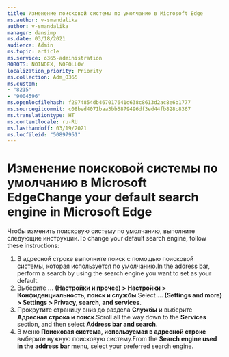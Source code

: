 ```yaml
---
title: Изменение поисковой системы по умолчанию в Microsoft Edge
ms.author: v-smandalika
author: v-smandalika
manager: dansimp
ms.date: 03/18/2021
audience: Admin
ms.topic: article
ms.service: o365-administration
ROBOTS: NOINDEX, NOFOLLOW
localization_priority: Priority
ms.collection: Adm_O365
ms.custom:
- "8215"
- "9004596"
ms.openlocfilehash: f2974854db467017641d638c8613d2ac8e6b1777
ms.sourcegitcommit: c08bed4071baa3bb5879496df3ed44fb828c8367
ms.translationtype: HT
ms.contentlocale: ru-RU
ms.lasthandoff: 03/19/2021
ms.locfileid: "50897951"
---
```

# <a name="change-your-default-search-engine-in-microsoft-edge"></a><span data-ttu-id="46a26-102">Изменение поисковой системы по умолчанию в Microsoft Edge</span><span class="sxs-lookup"><span data-stu-id="46a26-102">Change your default search engine in Microsoft Edge</span></span>

<span data-ttu-id="46a26-103">Чтобы изменить поисковую систему по умолчанию, выполните следующие инструкции.</span><span class="sxs-lookup"><span data-stu-id="46a26-103">To change your default search engine, follow these instructions:</span></span>
1. <span data-ttu-id="46a26-104">В адресной строке выполните поиск с помощью поисковой системы, которая используется по умолчанию.</span><span class="sxs-lookup"><span data-stu-id="46a26-104">In the address bar, perform a search by using the search engine you want to set as your default.</span></span>
2. <span data-ttu-id="46a26-105">Выберите **... (Настройки и прочее) > Настройки > Конфиденциальность, поиск и службы**.</span><span class="sxs-lookup"><span data-stu-id="46a26-105">Select **... (Settings and more) > Settings > Privacy, search, and services**.</span></span>
3. <span data-ttu-id="46a26-106">Прокрутите страницу вниз до раздела **Службы** и выберите **Адресная строка и поиск**.</span><span class="sxs-lookup"><span data-stu-id="46a26-106">Scroll all the way down to the **Services** section, and then select **Address bar and search**.</span></span>
4. <span data-ttu-id="46a26-107">В меню **Поисковая система, используемая в адресной строке** выберите нужную поисковую систему.</span><span class="sxs-lookup"><span data-stu-id="46a26-107">From the **Search engine used in the address bar** menu, select your preferred search engine.</span></span>


